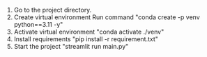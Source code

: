 1. Go to the project directory.
2. Create virtual environment Run command "conda create -p venv python==3.11 -y"
3. Activate virtual environment "conda activate ./venv"
4. Install requirements "pip install -r requirement.txt"
5. Start the project "streamlit run main.py"